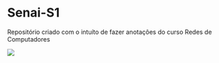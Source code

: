 # Senai-S1
Repositório criado com o intuíto de fazer anotaçôes do curso Redes de Computadores 

![](https://informatica.sp.senai.br/galeriaimagens/imageviewer.ashx?Url=68361)
